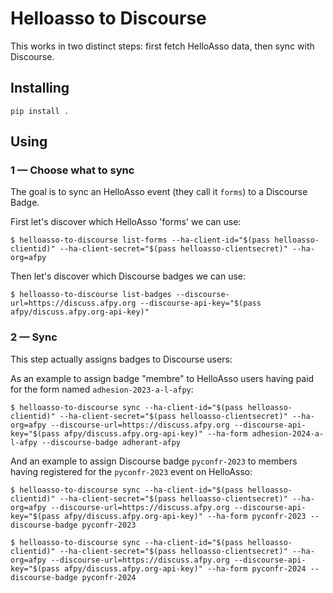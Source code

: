 # Helloasso to Discourse

This works in two distinct steps: first fetch HelloAsso data, then sync with Discourse.


## Installing

    pip install .


## Using

### 1 — Choose what to sync

The goal is to sync an HelloAsso event (they call it `forms`) to a Discourse Badge.

First let's discover which HelloAsso 'forms' we can use:

    $ helloasso-to-discourse list-forms --ha-client-id="$(pass helloasso-clientid)" --ha-client-secret="$(pass helloasso-clientsecret)" --ha-org=afpy


Then let's discover which Discourse badges we can use:

    $ helloasso-to-discourse list-badges --discourse-url=https://discuss.afpy.org --discourse-api-key="$(pass afpy/discuss.afpy.org-api-key)"


### 2 — Sync

This step actually assigns badges to Discourse users:

As an example to assign badge "membre" to HelloAsso users having paid for the form named `adhesion-2023-a-l-afpy`:

    $ helloasso-to-discourse sync --ha-client-id="$(pass helloasso-clientid)" --ha-client-secret="$(pass helloasso-clientsecret)" --ha-org=afpy --discourse-url=https://discuss.afpy.org --discourse-api-key="$(pass afpy/discuss.afpy.org-api-key)" --ha-form adhesion-2024-a-l-afpy --discourse-badge adherant-afpy

And an example to assign Discourse badge `pyconfr-2023` to members having registered for the `pyconfr-2023` event on HelloAsso:

    $ helloasso-to-discourse sync --ha-client-id="$(pass helloasso-clientid)" --ha-client-secret="$(pass helloasso-clientsecret)" --ha-org=afpy --discourse-url=https://discuss.afpy.org --discourse-api-key="$(pass afpy/discuss.afpy.org-api-key)" --ha-form pyconfr-2023 --discourse-badge pyconfr-2023

    $ helloasso-to-discourse sync --ha-client-id="$(pass helloasso-clientid)" --ha-client-secret="$(pass helloasso-clientsecret)" --ha-org=afpy --discourse-url=https://discuss.afpy.org --discourse-api-key="$(pass afpy/discuss.afpy.org-api-key)" --ha-form pyconfr-2024 --discourse-badge pyconfr-2024
